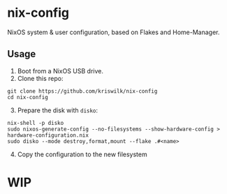 # nix-config

NixOS system & user configuration, based on Flakes and Home-Manager.

## Usage

1. Boot from a NixOS USB drive.
2. Clone this repo:

```
git clone https://github.com/kriswilk/nix-config
cd nix-config
```

3. Prepare the disk with `disko`:

```
nix-shell -p disko
sudo nixos-generate-config --no-filesystems --show-hardware-config > hardware-configuration.nix
sudo disko --mode destroy,format,mount --flake .#<name>
```

4. Copy the configuration to the new filesystem
# WIP